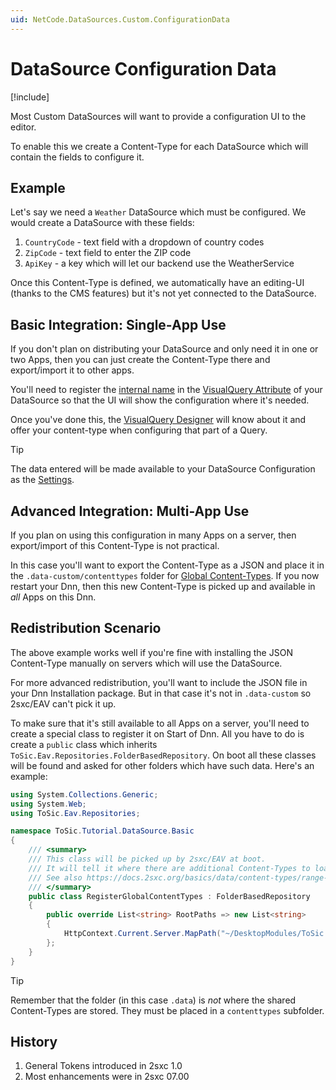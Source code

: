 ```yaml
---
uid: NetCode.DataSources.Custom.ConfigurationData
---
```


# DataSource Configuration Data

[!include[](~/pages/basics/stack/_shared-float-summary.md)]
<style>
  .context-box-summary .datasource-custom, 
  .context-box-summary .query-params,
  .context-box-summary .data-configuration
  { visibility: visible; } 
</style>

Most Custom DataSources will want to provide a configuration UI to the editor. 

To enable this we create a Content-Type for each DataSource which will contain the fields to configure it. 

## Example

Let's say we need a `Weather` DataSource which must be configured. We would create a DataSource with these fields:

1. `CountryCode` - text field with a dropdown of country codes
1. `ZipCode` - text field to enter the ZIP code
1. `ApiKey` - a key which will let our backend use the WeatherService

Once this Content-Type is defined, we automatically have an editing-UI (thanks to the CMS features) but it's not yet connected to the DataSource. 

## Basic Integration: Single-App Use

If you don't plan on distributing your DataSource and only need it in one or two Apps, then you can just create the Content-Type there and export/import it to other apps. 

You'll need to register the [internal name](xref:Basics.Data.ContentTypes.Names) in the [VisualQuery Attribute](xref:NetCode.DataSources.Custom.VisualQueryAttribute) of your DataSource so that the UI will show the configuration where it's needed. 

Once you've done this, the [VisualQuery Designer](xref:Basics.Query.VisualQuery.Index) will know about it and offer your content-type when configuring that part of a Query. 

> [!TIP]
> The data entered will be made available to your DataSource Configuration as the [Settings](xref:Abyss.Parts.LookUp.Settings).

## Advanced Integration: Multi-App Use

If you plan on using this configuration in many Apps on a server, then export/import of this Content-Type is not practical. 

In this case you'll want to export the Content-Type as a JSON and place it in the `.data-custom/contenttypes` folder for [Global Content-Types](xref:Basics.Data.ContentTypes.Global). If you now restart your Dnn, then this new Content-Type is picked up and available in _all_ Apps on this Dnn. 


## Redistribution Scenario

The above example works well if you're fine with installing the JSON Content-Type manually on servers which will use the DataSource. 

For more advanced redistribution, you'll want to include the JSON file in your Dnn Installation package. But in that case it's not in `.data-custom` so 2sxc/EAV can't pick it up. 

To make sure that it's still available to all Apps on a server, you'll need to create a special class to register it on Start of Dnn. All you have to do is create a `public` class which inherits `ToSic.Eav.Repositories.FolderBasedRepository`. On boot all these classes will be found and asked for other folders which have such data. Here's an example:

```c#
using System.Collections.Generic;
using System.Web;
using ToSic.Eav.Repositories;

namespace ToSic.Tutorial.DataSource.Basic
{
    /// <summary>
    /// This class will be picked up by 2sxc/EAV at boot.
    /// It will tell it where there are additional Content-Types to load.
    /// See also https://docs.2sxc.org/basics/data/content-types/range-global.html
    /// </summary>
    public class RegisterGlobalContentTypes : FolderBasedRepository
    {
        public override List<string> RootPaths => new List<string>
        {
            HttpContext.Current.Server.MapPath("~/DesktopModules/ToSic.Eav.DataSources.SharePoint/.data")
        };
    }
}
```

> [!TIP]
> Remember that the folder (in this case `.data`) is _not_ where the shared Content-Types are stored. They must be placed in a `contenttypes` subfolder. 


## History

1. General Tokens introduced in 2sxc 1.0
1. Most enhancements were in 2sxc 07.00

